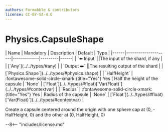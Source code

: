 ```yaml
---
authors: Formabble & contributors
license: CC-BY-SA-4.0
---
```



# Physics.CapsuleShape

<div class="sh-parameters" markdown="1">
| Name | Mandatory | Description | Default | Type |
|------|---------------------|-------------|---------|------|
| `⬅️ Input` ||The input of the shard, if any | | [`Any`](../../types/#any) |
| `Output ➡️` ||The resulting output of the shard | | [`Physics.Shape`](../../types/#physics.shape) |
| `HalfHeight` | :fontawesome-solid-circle-xmark:{title="Yes"} Yes  | Half the height of the capsule | `None` | [`Float`](../../types/#float)[`Var(Float)`](../../types/#contextvar) |
| `Radius` | :fontawesome-solid-circle-xmark:{title="Yes"} Yes  | Radius of the capsule | `None` | [`Float`](../../types/#float)[`Var(Float)`](../../types/#contextvar) |

</div>

Create a capsule centered around the origin with one sphere cap at (0, -HalfHeight, 0) and the other at (0, HalfHeight, 0)

--8<-- "includes/license.md"

